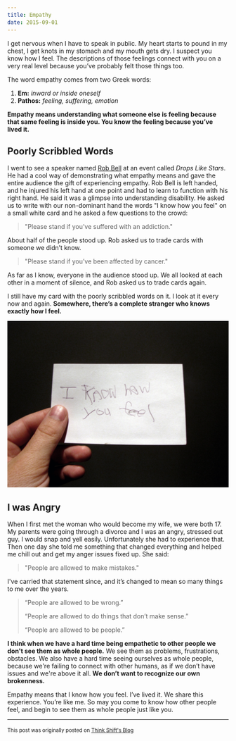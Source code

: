 ```yaml
---
title: Empathy
date: 2015-09-01
---
```


I get nervous when I have to speak in public. My heart starts to pound in my chest, I get knots in my stomach and my mouth gets dry. I suspect you know how I feel. The descriptions of those feelings connect with you on a very real level because you’ve probably felt those things too.

<!-- more -->

The word empathy comes from two Greek words:

1. **Em:** *inward or inside oneself*
2. **Pathos:** *feeling, suffering, emotion*

**Empathy means understanding what someone else is feeling because that same feeling is inside you. You know the feeling because you’ve lived it.**

## Poorly Scribbled Words

I went to see a speaker named [Rob Bell](http://robbell.com) at an event called *Drops Like Stars*. He had a cool way of demonstrating what empathy means and gave the entire audience the gift of experiencing empathy. Rob Bell is left handed, and he injured his left hand at one point and had to learn to function with his right hand. He said it was a glimpse into understanding disability. He asked us to write with our non-dominant hand the words "I know how you feel" on a small white card and he asked a few questions to the crowd:

> "Please stand if you’ve suffered with an addiction."

About half of the people stood up. Rob asked us to trade cards with someone we didn’t know.

> "Please stand if you’ve been affected by cancer."

As far as I know, everyone in the audience stood up. We all looked at each other in a moment of silence, and Rob asked us to trade cards again.

I still have my card with the poorly scribbled words on it. I look at it every now and again. **Somewhere, there’s a complete stranger who knows exactly how I feel.**

![Showing my card that says 'I Know How You Feel'](/assets/post-images/i-know-how-you-feel.jpg)

## I was Angry

When I first met the woman who would become my wife, we were both 17. My parents were going through a divorce and I was an angry, stressed out guy. I would snap and yell easily. Unfortunately she had to experience that. Then one day she told me something that changed everything and helped me chill out and get my anger issues fixed up. She said:

> "People are allowed to make mistakes."

I've carried that statement since, and it’s changed to mean so many things to me over the years.

> “People are allowed to be wrong.”
>
> “People are allowed to do things that don’t make sense.”
>
> “People are allowed to be people.”

**I think when we have a hard time being empathetic to other people we don't see them as whole people.** We see them as problems, frustrations, obstacles. We also have a hard time seeing ourselves as whole people, because we're failing to connect with other humans, as if we don’t have issues and we're above it all. **We don’t want to recognize our own brokenness.**

Empathy means that I know how you feel. I’ve lived it. We share this experience. You’re like me. So may you come to know how other people feel, and begin to see them as whole people just like you.

-----

<p><small>This post was originally posted on <a href="http://thinkshiftinc.com/story/i-know-how-you-feel" target="_blank">Think Shift's Blog</a></small></p>
